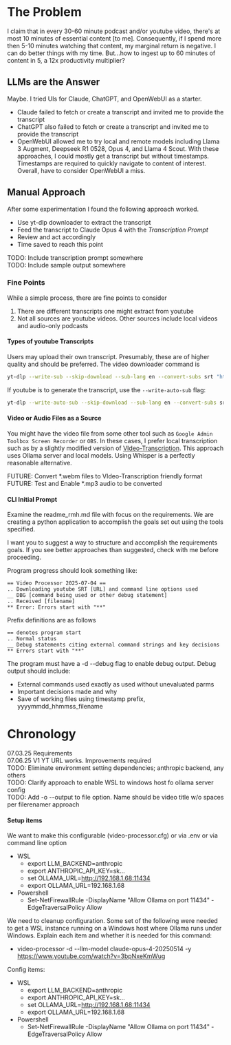 # The Problem 
I claim that in every 30-60 minute podcast and/or youtube video, there's at most 10 minutes of essential content [to me]. Consequently, if I spend more then 5-10 minutes watching that content, my marginal return is negative. I can do better things with my time. But...how to ingest up to 60 minutes of content in 5, a 12x productivity multiplier? 

## LLMs are the Answer

Maybe. I tried UIs for Claude, ChatGPT, and OpenWebUI as a starter. 
* Claude failed to fetch or create a transcript and invited me to provide the transcript
* ChatGPT also failed to fetch or create a transcript and invited me to provide the transcript
* OpenWebUI allowed me to try local and remote models including Llama 3 Augment, Deepseek R1 0528, Opus 4, and Llama 4 Scout. With these approaches, I could mostly get a transcript but without timestamps. Timestamps are required to quickly navigate to content of interest. Overall, have to consider OpenWebUI a miss. 

## Manual Approach 

After some experimentation I found the following approach worked. 
* Use yt-dlp downloader to extract the transcript 
* Feed the transcript to Claude Opus 4 with the _Transcription Prompt_ 
* Review and act accordingly 
* Time saved to reach this point 

TODO: Include transcription prompt somewhere  
TODO: Include sample output somewhere 

### Fine Points 
While a simple process, there are fine points to consider
1. There are different transcripts one might extract from youtube 
1. Not all sources are youtube videos. Other sources include local videos and audio-only podcasts 

#### Types of youtube Transcripts 
Users may upload their own transcript. Presumably, these are of higher quality and should be preferred. The video downloader command is
```bash
yt-dlp --write-sub --skip-download --sub-lang en --convert-subs srt "https://www.youtube.com/watch?v=VIDEO-KEY"
``` 
If youtube is to generate the transcript, use the `--write-auto-sub` flag: 
```bash
yt-dlp --write-auto-sub --skip-download --sub-lang en --convert-subs srt "https://www.youtube.com/watch?v=VIDEO-KEY"
```

#### Video or Audio Files as a Source 
You might have the video file from some other tool such as `Google Admin Toolbox Screen Recorder` or `OBS`. In these cases, I prefer local transcription such as by a slightly modified version of [VIdeo-Transcription](https://github.com/marc-shade/VIdeo-Transcription). This approach uses Ollama server and local models. Using Whisper is a perfectly reasonable alternative. 

FUTURE: Convert *.webm files to VIdeo-Transcription friendly format  
FUTURE: Test and Enable *.mp3 audio to be converted

#### CLI Initial Prompt 
Examine the readme_rmh.md file with focus on the requirements. 
We are creating a python application to accomplish the goals set out using the tools specified.

I want you to suggest a way to structure and accomplish the requirements goals.
If you see better approaches than suggested, check with me before proceeding.

Program progress should look something like:  
```text
== Video Processor 2025-07-04 ==
.. Downloading youtube SRT [URL] and command line options used 
__ DBG [command being used or other debug statement]
.. Received [filename]
** Error: Errors start with "**" 
```

Prefix definitions are as follows 
```text 
== denotes program start 
.. Normal status 
__ Debug statements citing external command strings and key decisions 
** Errors start with "**" 
```

The program must have a -d --debug flag to enable debug output. 
Debug output should include:
* External commands used exactly as used without unevaluated parms
* Important decisions made and why
* Save of working files using timestamp prefix, yyyymmdd_hhmmss_filename 

# Chronology 

07.03.25 Requirements  
07.06.25 V1 YT URL works. Improvements required  
    TODO: Eliminate environment setting dependencies; anthropic backend, any others  
    TODO: Clarify approach to enable WSL to windows host fo ollama server config  
    TODO: Add -o --output to file option. Name should be video title w/o spaces per filerenamer approach  

#### Setup items 
We want to make this configurable (video-processor.cfg) or via .env or via command line option 
* WSL 
    * export LLM_BACKEND=anthropic
    * export ANTHROPIC_API_KEY=sk...
    * set OLLAMA_URL=http://192.168.1.68:11434
    * export OLLAMA_URL=192.168.1.68
* Powershell 
    * Set-NetFirewallRule -DisplayName "Allow Ollama on port 11434" -EdgeTraversalPolicy Allow

We need to cleanup configuration. Some set of the following were needed to get a WSL instance running on a Windows host where Ollama runs under Windows. Explain each item and whether it is needed for this command: 
* video-processor  -d   --llm-model claude-opus-4-20250514    -y https://www.youtube.com/watch?v=3bpNxeKmWug

Config items: 
* WSL 
    * export LLM_BACKEND=anthropic
    * export ANTHROPIC_API_KEY=sk...
    * set OLLAMA_URL=http://192.168.1.68:11434
    * export OLLAMA_URL=192.168.1.68
* Powershell 
    * Set-NetFirewallRule -DisplayName "Allow Ollama on port 11434" -EdgeTraversalPolicy Allow
